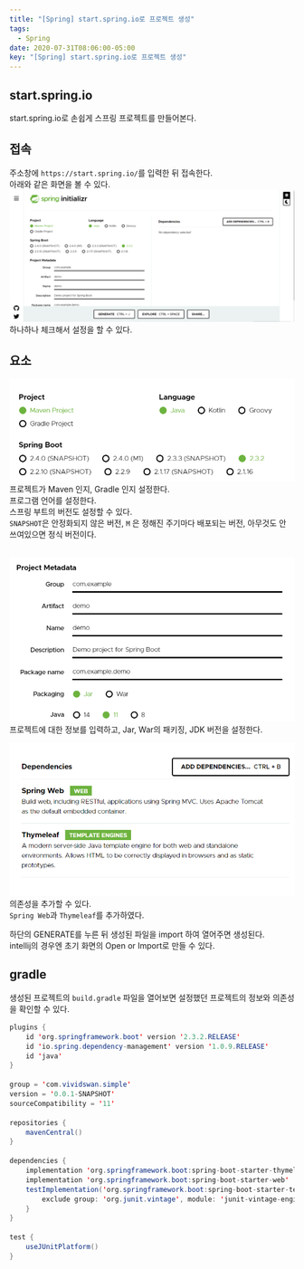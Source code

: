 ```yaml
---
title: "[Spring] start.spring.io로 프로젝트 생성"
tags:
  - Spring
date: 2020-07-31T08:06:00-05:00
key: "[Spring] start.spring.io로 프로젝트 생성"
---
```


## start.spring.io

start.spring.io로 손쉽게 스프링 프로젝트를 만들어본다.<br>

<!--more-->

## 접속

주소창에 `https://start.spring.io/`를 입력한 뒤 접속한다.<br>
아래와 같은 화면을 볼 수 있다.<br>
![1](/assets/images/200731-1.png)<br>
하나하나 체크해서 설정을 할 수 있다.<br>

## 요소

![2](/assets/images/200731-2.png)<br>
프로젝트가 Maven 인지, Gradle 인지 설정한다.<br>
프로그램 언어를 설정한다.<br>
스프링 부트의 버전도 설정할 수 있다.<br>
`SNAPSHOT`은 안정화되지 않은 버전, `M` 은 정해진 주기마다 배포되는 버전, 아무것도 안 쓰여있으면 정식 버전이다.<br><br>

![3](/assets/images/200731-3.png)<br>
프로젝트에 대한 정보를 입력하고, Jar, War의 패키징, JDK 버전을 설정한다.<br>

![4](/assets/images/200731-4.png)<br>
의존성을 추가할 수 있다.<br>
`Spring Web`과 `Thymeleaf`를 추가하였다.<br>

하단의 GENERATE를 누른 뒤 생성된 파일을 import 하여 열어주면 생성된다.<br>
intellij의 경우엔 초기 화면의 Open or Import로 만들 수 있다.<br>

## gradle

생성된 프로젝트의 `build.gradle` 파일을 열어보면 설정했던 프로젝트의 정보와 의존성을 확인할 수 있다.<br>

```java
plugins {
	id 'org.springframework.boot' version '2.3.2.RELEASE'
	id 'io.spring.dependency-management' version '1.0.9.RELEASE'
	id 'java'
}

group = 'com.vividswan.simple'
version = '0.0.1-SNAPSHOT'
sourceCompatibility = '11'

repositories {
	mavenCentral()
}

dependencies {
	implementation 'org.springframework.boot:spring-boot-starter-thymeleaf'
	implementation 'org.springframework.boot:spring-boot-starter-web'
	testImplementation('org.springframework.boot:spring-boot-starter-test') {
		exclude group: 'org.junit.vintage', module: 'junit-vintage-engine'
	}
}

test {
	useJUnitPlatform()
}

```
